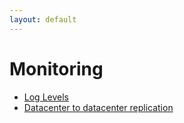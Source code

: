 ```yaml
---
layout: default
---
```

# Monitoring

- [Log Levels](monitoring-log-levels.html)
- [Datacenter to datacenter replication](monitoring-dc2-dc.html)
